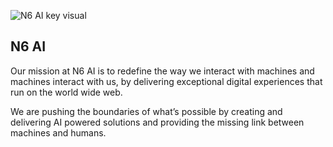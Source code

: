 ![N6 AI key visual](https://user-images.githubusercontent.com/68379148/194674787-a59ee32d-b18c-4287-9a0d-15392a76dd46.jpg)

## N6 AI

Our mission at N6 AI is to redefine the way we interact with machines and machines interact with us, by delivering exceptional digital experiences that run on the world wide web.

We are pushing the boundaries of what’s possible by creating and delivering AI powered solutions and providing the missing link between machines and humans. 
